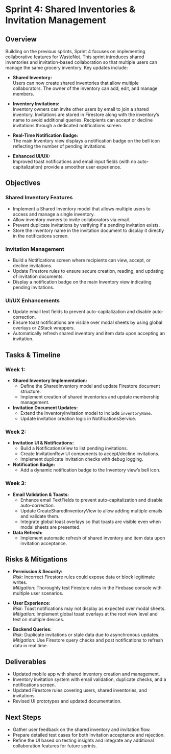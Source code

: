 # Sprint 4: Shared Inventories & Invitation Management

## Overview

Building on the previous sprints, Sprint 4 focuses on implementing collaborative features for WasteNot. This sprint introduces shared inventories and invitation-based collaboration so that multiple users can manage the same grocery inventory. Key updates include:

- **Shared Inventory:**  
  Users can now create shared inventories that allow multiple collaborators. The owner of the inventory can add, edit, and manage members.
- **Inventory Invitations:**  
  Inventory owners can invite other users by email to join a shared inventory. Invitations are stored in Firestore along with the inventory’s name to avoid additional queries. Recipients can accept or decline invitations through a dedicated notifications screen.
- **Real-Time Notification Badge:**  
  The main Inventory view displays a notification badge on the bell icon reflecting the number of pending invitations.

- **Enhanced UI/UX:**  
  Improved toast notifications and email input fields (with no auto-capitalization) provide a smoother user experience.

## Objectives

### Shared Inventory Features

- Implement a Shared Inventory model that allows multiple users to access and manage a single inventory.
- Allow inventory owners to invite collaborators via email.
- Prevent duplicate invitations by verifying if a pending invitation exists.
- Store the inventory name in the invitation document to display it directly in the notifications screen.

### Invitation Management

- Build a Notifications screen where recipients can view, accept, or decline invitations.
- Update Firestore rules to ensure secure creation, reading, and updating of invitation documents.
- Display a notification badge on the main Inventory view indicating pending invitations.

### UI/UX Enhancements

- Update email text fields to prevent auto-capitalization and disable auto-correction.
- Ensure toast notifications are visible over modal sheets by using global overlays or ZStack wrappers.
- Automatically refresh shared inventory and item data upon accepting an invitation.

## Tasks & Timeline

### Week 1:

- **Shared Inventory Implementation:**
  - Define the SharedInventory model and update Firestore document structure.
  - Implement creation of shared inventories and update membership management.
- **Invitation Document Updates:**
  - Extend the InventoryInvitation model to include `inventoryName`.
  - Update invitation creation logic in NotificationsService.

### Week 2:

- **Invitation UI & Notifications:**
  - Build a NotificationsView to list pending invitations.
  - Create InvitationRow UI components to accept/decline invitations.
  - Implement duplicate invitation checks with debug logging.
- **Notification Badge:**
  - Add a dynamic notification badge to the Inventory view’s bell icon.

### Week 3:

- **Email Validation & Toasts:**
  - Enhance email TextFields to prevent auto-capitalization and disable auto-correction.
  - Update CreateSharedInventoryView to allow adding multiple emails and validate them.
  - Integrate global toast overlays so that toasts are visible even when modal sheets are presented.
- **Data Refresh:**
  - Implement automatic refresh of shared inventory and item data upon invitation acceptance.

## Risks & Mitigations

- **Permission & Security:**  
  _Risk:_ Incorrect Firestore rules could expose data or block legitimate writes.  
  _Mitigation:_ Thoroughly test Firestore rules in the Firebase console with multiple user scenarios.

- **User Experience:**  
  _Risk:_ Toast notifications may not display as expected over modal sheets.  
  _Mitigation:_ Implement global toast overlays at the root view level and test on multiple devices.

- **Backend Queries:**  
  _Risk:_ Duplicate invitations or stale data due to asynchronous updates.  
  _Mitigation:_ Use Firestore query checks and post notifications to refresh data in real time.

## Deliverables

- Updated mobile app with shared inventory creation and management.
- Inventory invitation system with email validation, duplicate checks, and a notifications screen.
- Updated Firestore rules covering users, shared inventories, and invitations.
- Revised UI prototypes and updated documentation.

## Next Steps

- Gather user feedback on the shared inventory and invitation flow.
- Prepare detailed test cases for both invitation acceptance and rejection.
- Refine the UI based on testing insights and integrate any additional collaboration features for future sprints.
